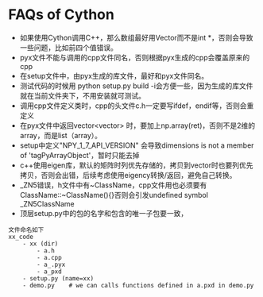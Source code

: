# FAQs of Cython

- 如果使用Cython调用C++，那么数组最好用Vector而不是int *，否则会导致一些问题，比如前四个值错误。
- pyx文件不能与调用的cpp文件同名，否则根据pyx生成的cpp会覆盖原来的cpp
- 在setup文件中，由pyx生成的库文件，最好和pyx文件同名。
- 测试代码的时候用 python setup.py build -i会方便一些，因为生成的库文件就在当前文件夹下，不用安装就可测试。
- 调用cpp文件定义类时，cpp的头文件c.h一定要写ifdef，endif等，否则会重定义
- 在pyx文件中返回vector<vector<type>> 时，要加上np.array(ret)，否则不是2维的array，而是list（array）。
- setup中定义"NPY_1_7_API_VERSION" 会导致dimensions is not a member of 'tagPyArrayObject'，暂时只能去掉
- c++使用eigen库，默认的矩阵时列优先存储的，拷贝到vector时也要列优先拷贝，否则会出错，后续考虑使用eigency转换/返回，避免自己转换。
- _ZN5错误，h文件中有~ClassName，cpp文件用也必须要有ClassName::~ClassName(){}否则会引发undefined symbol _ZN5ClassName
- 顶层setup.py中的包的名字和包含的唯一子包要一致，
```
文件命名如下
xx_code
    - xx (dir)
        - a.h
        - a.cpp
        - a_.pyx
        - a_pxd  
    - setup.py (name=xx)
    - demo.py    # we can calls functions defined in a.pxd in demo.py
```

